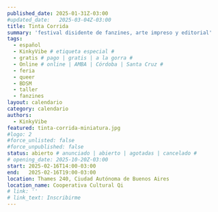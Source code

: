 ```yaml
---
published_date: 2025-01-31Z-03:00
#updated_date:   2025-03-04Z-03:00
title: Tinta Corrida
summary: 'festival disidente de fanzines, arte impreso y editorial'
tags:
  - español
  - KinkyVibe # etiqueta especial #
  - gratis # pago | gratis | a la gorra #
  - Online # online | AMBA | Córdoba | Santa Cruz #
  - feria
  - queer
  - BDSM
  - taller
  - fanzines
layout: calendario
category: calendario
authors:
  - KinkyVibe
featured: tinta-corrida-miniatura.jpg
#logo: 2
#force_unlisted: false
#force_unpublished: false
status: abierto # anunciado | abierto | agotadas | cancelado #
# opening_date: 2025-10-20Z-03:00
start: 2025-02-16T14:00-03:00
end:   2025-02-16T19:00-03:00
location: Thames 240, Ciudad Autónoma de Buenos Aires
location_name: Cooperativa Cultural Qi
# link: ''
# link_text: Inscribirme
---
```

